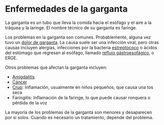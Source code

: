 Enfermedades de la garganta
===========================


La garganta es un tubo que lleva la comida hacia el esófago y el aire a la tráquea y la laringe. El nombre técnico de su garganta es faringe. 


Los problemas en la garganta son comunes. Probablemente, alguna vez tuvo un [dolor de garganta](https://medlineplus.gov/spanish/sorethroat.html). La causa suele ser una infección viral, pero otras causas incluyen alergias, infecciones por la bacteria [estreptococo](https://medlineplus.gov/spanish/streptococcalinfections.html) o ácidos del estómago que regresan al esófago, llamado [reflujo gástroesofágico](https://medlineplus.gov/spanish/gerd.html), o ERGE. 


Otros problemas que afectan la garganta incluyen:


* [Amigdalitis](https://medlineplus.gov/spanish/tonsillitis.html)
* [Cáncer](https://medlineplus.gov/spanish/throatcancer.html)
* [Crup](https://medlineplus.gov/spanish/croup.html): Inflamación, usualmente en niños pequeños, que causa una tos seca
* Faringitis: Inflamación de la faringe, lo que puede causar ronquera o pérdida de la voz


La mayoría de los problemas de la garganta son menores y desaparecen por si solos. Cuando es necesario un tratamiento, depende del problema. 

